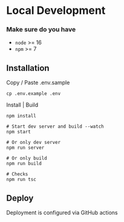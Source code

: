 # Local Development

### Make sure do you have
- `node` >= 16
- `npm` >= 7

## Installation

Copy / Paste .env.sample

```shell
cp .env.example .env
```

Install | Build

```shell
npm install

# Start dev server and build --watch
npm start

# Or only dev server
npm run server

# Or only build
npm run build

# Checks
npm run tsc
```

## Deploy
Deployment is configured via GitHub actions
